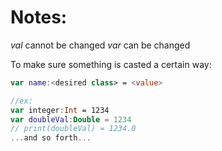 # Notes:

*val* cannot be changed
*var* can be changed

To make sure something is casted a certain way:
```kotlin
var name:<desired class> = <value>

//ex:
var integer:Int = 1234
var doubleVal:Double = 1234
// print(doubleVal) = 1234.0
...and so forth...
```